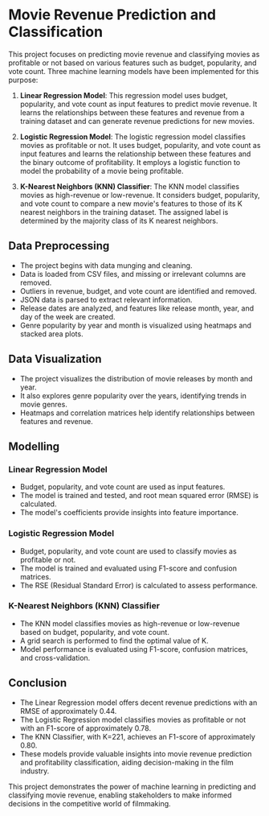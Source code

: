 # Movie Revenue Prediction and Classification

This project focuses on predicting movie revenue and classifying movies as profitable or not based on various features such as budget, popularity, and vote count. Three machine learning models have been implemented for this purpose:

1. **Linear Regression Model**: This regression model uses budget, popularity, and vote count as input features to predict movie revenue. It learns the relationships between these features and revenue from a training dataset and can generate revenue predictions for new movies.

2. **Logistic Regression Model**: The logistic regression model classifies movies as profitable or not. It uses budget, popularity, and vote count as input features and learns the relationship between these features and the binary outcome of profitability. It employs a logistic function to model the probability of a movie being profitable.

3. **K-Nearest Neighbors (KNN) Classifier**: The KNN model classifies movies as high-revenue or low-revenue. It considers budget, popularity, and vote count to compare a new movie's features to those of its K nearest neighbors in the training dataset. The assigned label is determined by the majority class of its K nearest neighbors.

## Data Preprocessing

- The project begins with data munging and cleaning.
- Data is loaded from CSV files, and missing or irrelevant columns are removed.
- Outliers in revenue, budget, and vote count are identified and removed.
- JSON data is parsed to extract relevant information.
- Release dates are analyzed, and features like release month, year, and day of the week are created.
- Genre popularity by year and month is visualized using heatmaps and stacked area plots.

## Data Visualization

- The project visualizes the distribution of movie releases by month and year.
- It also explores genre popularity over the years, identifying trends in movie genres.
- Heatmaps and correlation matrices help identify relationships between features and revenue.

## Modelling

### Linear Regression Model

- Budget, popularity, and vote count are used as input features.
- The model is trained and tested, and root mean squared error (RMSE) is calculated.
- The model's coefficients provide insights into feature importance.

### Logistic Regression Model

- Budget, popularity, and vote count are used to classify movies as profitable or not.
- The model is trained and evaluated using F1-score and confusion matrices.
- The RSE (Residual Standard Error) is calculated to assess performance.

### K-Nearest Neighbors (KNN) Classifier

- The KNN model classifies movies as high-revenue or low-revenue based on budget, popularity, and vote count.
- A grid search is performed to find the optimal value of K.
- Model performance is evaluated using F1-score, confusion matrices, and cross-validation.

## Conclusion

- The Linear Regression model offers decent revenue predictions with an RMSE of approximately 0.44.
- The Logistic Regression model classifies movies as profitable or not with an F1-score of approximately 0.78.
- The KNN Classifier, with K=221, achieves an F1-score of approximately 0.80.
- These models provide valuable insights into movie revenue prediction and profitability classification, aiding decision-making in the film industry.

This project demonstrates the power of machine learning in predicting and classifying movie revenue, enabling stakeholders to make informed decisions in the competitive world of filmmaking.
